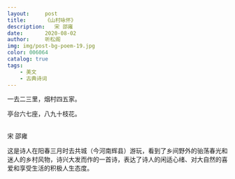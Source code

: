 ```yaml
---
layout:     post
title:      《山村咏怀》
description:   宋 邵雍
date:       2020-08-02
author:     听松阁
img: img/post-bg-poem-19.jpg
color: 006064
catalog: true
tags:
    - 美文
    - 古典诗词
---
```


一去二三里，烟村四五家。<br>

亭台六七座，八九十枝花。<br>
<br>

宋 邵雍


这是诗人在阳春三月时去共城（今河南辉县）游玩，看到了乡间野外的骀荡春光和迷人的乡村风物，诗兴大发而作的一首诗，表达了诗人的闲适心绪、对大自然的喜爱和享受生活的积极人生态度。
